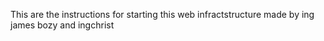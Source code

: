 This are the instructions for starting this web infractstructure made by ing james bozy and ingchrist
